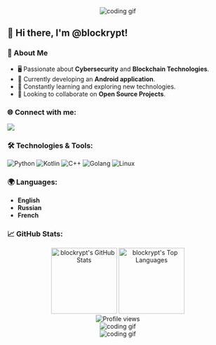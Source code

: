 <div align="center">
  <img src="https://i.giphy.com/media/v1.Y2lkPTc5MGI3NjExc3ppMnppOTQ2dmk5Z2Z1MDRtb3J5cHFrN3hsYm12b2oyeDBlb2I3ZyZlcD12MV9pbnRlcm5hbF9naWZfYnlfaWQmY3Q9Zw/l0MYRN89l6PG7TOoM/giphy.gif" alt="coding gif">
</div>

## 👋 Hi there, I'm @blockrypt!

### 🚀 About Me
- 🖥️ Passionate about **Cybersecurity** and **Blockchain Technologies**.
- 📱 Currently developing an **Android application**.
- 🌱 Constantly learning and exploring new technologies.
- 🤝 Looking to collaborate on **Open Source Projects**.

### 🌐 Connect with me:
<a href="mailto:blockrypt@gmail.com"><img src="https://img.shields.io/badge/Email-blockrypt@gmail.com-blue?style=for-the-badge&logo=gmail"></a>

### 🛠️ Technologies & Tools:
![Python](https://img.shields.io/badge/-Python-333333?style=flat&logo=python)
![Kotlin](https://img.shields.io/badge/-Kotlin-333333?style=flat&logo=kotlin)
![C++](https://img.shields.io/badge/-C++-333333?style=flat&logo=cplusplus)
![Golang](https://img.shields.io/badge/-Golang-333333?style=flat&logo=go)
![Linux](https://img.shields.io/badge/-Linux-333333?style=flat&logo=linux)

### 🌍 Languages:
- **English**
- **Russian**
- **French**

### 📈 GitHub Stats:
<div align="center">
  <img height="150em" src="https://github-readme-stats.vercel.app/api?username=blockrypt&show_icons=true&hide_border=true&theme=dark" alt="blockrypt's GitHub Stats" />
  <img height="150em" src="https://github-readme-stats.vercel.app/api/top-langs/?username=blockrypt&layout=compact&hide_border=true&theme=dark" alt="blockrypt's Top Languages" />
</div>

<div align="center">
  <img src="https://komarev.com/ghpvc/?username=blockrypt&color=blue&style=flat-square" alt="Profile views" />
</div>

<div align="center">
  <img src="https://i.giphy.com/media/v1.Y2lkPTc5MGI3NjExMzlrM2M0djdiMWd2d3JpNDVnOWFxazhvcnQydTRka2N4ejJhNW4zeSZlcD12MV9pbnRlcm5hbF9naWZfYnlfaWQmY3Q9Zw/8fRwPZtbWkkX6/giphy.gif" alt="coding gif">
</div>

<div align="center">
  <img src="https://i.giphy.com/media/v1.Y2lkPTc5MGI3NjExZzh4M2ljZ2U0bmtldHRsZW9jZzIzNGNkNjliaTJ0OXkzYjJ4ODd4NCZlcD12MV9pbnRlcm5hbF9naWZfYnlfaWQmY3Q9Zw/zNlhulNKUcO9T3a3ag/giphy.gif" alt="coding gif">
</div>



<!---
blockrypt/blockrypt is a ✨ special ✨ repository because its `README.md` (this file) appears on your GitHub profile.
You can click the Preview link to take a look at your changes.
--->
